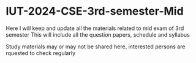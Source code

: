 # IUT-2024-CSE-3rd-semester-Mid

Here I will keep and update all the materials related to mid exam of 3rd semester
This will include all the question papers, schedule and syllabus

Study materials may or may not be shared here, interested persons are rquested to check regularly
